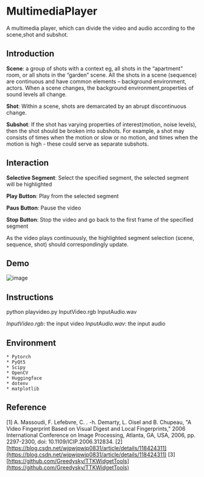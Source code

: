 # MultimediaPlayer
A multimedia player, which can divide the video and audio according to the scene,shot and subshot.

## Introduction
**Scene**: a group of shots with a context eg, all shots in the “apartment” room, or all shots in the “garden” scene. All the shots in a scene 
(sequence) are continuous and have common elements – background environment, actors. When a scene changes, the background environment,properties of sound levels all change.

**Shot**: Within a scene, shots are demarcated by an abrupt discontinuous change.

**Subshot**: If the shot has varying properties of interest(motion, noise levels), then the shot should be broken into subshots. For example,
a shot may consists of times when the motion or slow or no motion, and times when the motion is high - these could serve as separate subshots.

## Interaction
**Selective Segment**: Select the specified segment, the selected segment will be highlighted

**Play Button**: Play from the selected segment

**Paus Button**: Pause the video

**Stop Button**: Stop the video and go back to the first frame of the specified segment

As the video plays continuously, the highlighted segment selection (scene, sequence, shot) should correspondingly update.

## Demo

![image](https://github.com/RayJiazy/MultimediaPlayer/blob/main/src/Effect.gif)   

## Instructions
python playvideo.py InputVideo.rgb InputAudio.wav

*InputVideo.rgb*: the input video
*InputAudio.wav*: the input audio

## Environment
```
* Pytorch
* PyQt5
* Scipy
* OpenCV
* Huggingface
* dotenv
* matplotlib
```
## Reference
[1] A. Massoudi, F. Lefebvre, C. . -h. Demarty, L. Oisel and B. Chupeau, "A Video Fingerprint Based on Visual Digest and Local Fingerprints," 2006 International Conference on Image Processing, Atlanta, GA, USA, 2006, pp. 2297-2300, doi: 10.1109/ICIP.2006.312834.
[2] [https://blog.csdn.net/wjpwjpwjp0831/article/details/118424311](https://blog.csdn.net/wjpwjpwjp0831/article/details/118424311)
[3] [https://github.com/Greedysky/TTKWidgetTools](https://github.com/Greedysky/TTKWidgetTools)

